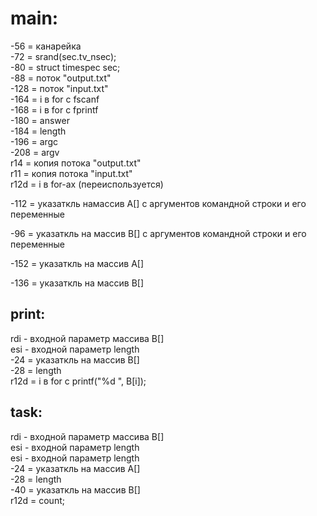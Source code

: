 # main:
-56 = канарейка <br/>
-72 = srand(sec.tv_nsec); <br/>
-80 = struct timespec sec; <br/>
-88 = поток "output.txt" <br/>
-128 = поток "input.txt" <br/>
-164 = i в for с fscanf <br/>
-168 = i в for с fprintf <br/>
-180 = answer <br/>
-184 = length <br/>
-196 = argc <br/>
-208 = argv <br/>
r14 = копия потока "output.txt" <br/>
r11 = копия потока "input.txt" <br/>
r12d = i в for-ах (переиспользуется) <br/>

-112 = указаткль намассив A[] с аргументов командной 
строки и его переменные <br/>

-96 = указаткль на массив B[] с аргументов командной 
строки и его переменные <br/>

-152 = указаткль на массив A[] <br/>

-136 = указаткль на массив B[] <br/>

## print:
rdi - входной параметр массива B[] <br/>
esi - входной параметр length <br/>
-24 = указаткль на массив B[] <br/>
-28 = length <br/>
r12d = i в for c printf("%d ", B[i]); <br/>

## task:
rdi - входной параметр массива B[] <br/>
esi - входной параметр length <br/>
esi - входной параметр length <br/>
-24 = указаткль на массив A[] <br/>
-28 = length <br/>
-40 = указаткль на массив B[] <br/>
r12d = count; <br/>
